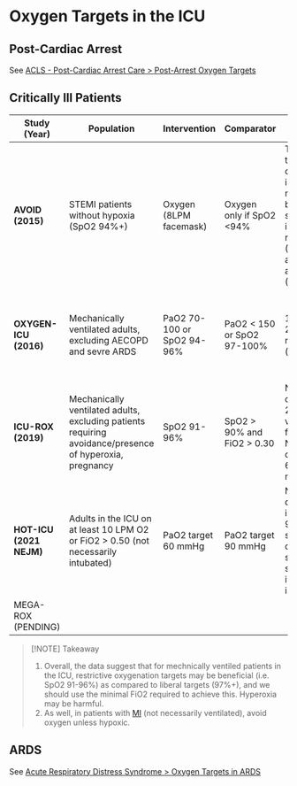 # Oxygen Targets in the ICU
## Post-Cardiac Arrest
See [ACLS - Post-Cardiac Arrest Care > Post-Arrest Oxygen Targets](ACLS%20-%20Post-Cardiac%20Arrest%20Care#Post-Arrest%20Oxygen%20Targets)

## Critically Ill Patients
| Study (Year)            | Population                                                                                              | Intervention               | Comparator                 | Outcome                                                                                                                  | Comment                                                             |
| ----------------------- | ------------------------------------------------------------------------------------------------------- | -------------------------- | -------------------------- | ------------------------------------------------------------------------------------------------------------------------ | ------------------------------------------------------------------- |
| **AVOID (2015)**        | STEMI patients without hypoxia (SpO2 94%+)                                                              | Oxygen (8LPM facemask)     | Oxygen only if SpO2 <94%   | Trend towards decreased in-hospital mortality, but significant increase in recurrent MI (NNH=22) and arrhythmia (NNH=11) | Unblinded study, O2 not titrated in intervention.                   |
| **OXYGEN-ICU (2016)**   | Mechanically ventilated adults, excluding AECOPD and sevre ARDS                                         | PaO2 70-100 or SpO2 94-96% | PaO2 < 150 or SpO2 97-100% | 11.6% vs 20.2% ICU mortality (p=0.01)                                                                                    | single centre study, unbalanced groups (favouring intervention arm) |
| **ICU-ROX (2019)**      | Mechanically ventilated adults, excluding patients requiring avoidance/presence of hyperoxia, pregnancy | SpO2 91-96%                | SpO2 > 90% and FiO2 > 0.30 | No difference in 28-day ventilator free days. No difference in 6-month mortality.                                        | Largest such trial, better internal validity than OXYGEN-ICU        |
| **HOT-ICU (2021 NEJM)** | Adults in the ICU on at least 10 LPM O2 or FiO2 > 0.50 (not necessarily intubated)                                                 | PaO2 target 60 mmHg        | PaO2 target 90 mmHg        | No differences in death at 90 days, life support dependence, shock, MI, stroke, intestinal ischemia.                                                                                                                         |                                                                     |
| MEGA-ROX (PENDING)      |                                                                                                         |                            |                            |                                                                                                                          |                                                                     |

> [!NOTE] Takeaway
> 1. Overall, the data suggest that for mechnically ventiled patients in the ICU, restrictive oxygenation targets may be beneficial (i.e. SpO2 91-96%) as compared to liberal targets (97%+), and we should use the minimal FiO2 required to achieve this. Hyperoxia may be harmful.
> 2. As well, in patients with [MI](../../Cardiology/Ischemic%20Heart%20Disease/ACS.md) (not necessarily ventilated), avoid oxygen unless hypoxic.

## ARDS
See [Acute Respiratory Distress Syndrome > Oxygen Targets in ARDS](Acute%20Respiratory%20Distress%20Syndrome#Oxygen%20Targets%20in%20ARDS)